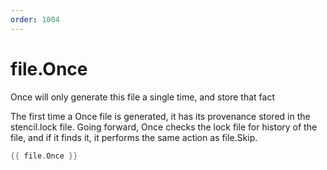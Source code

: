 ```yaml
---
order: 1004
---
```

<!-- Generated by tools/docgen. DO NOT EDIT. -->

# file.Once

Once will only generate this file a single time, and store that fact

The first time a Once file is generated, it has its provenance stored in
the stencil.lock file. Going forward, Once checks the lock file for
history of the file, and if it finds it, it performs the same action as
file.Skip.

```go
{{ file.Once }}
```


